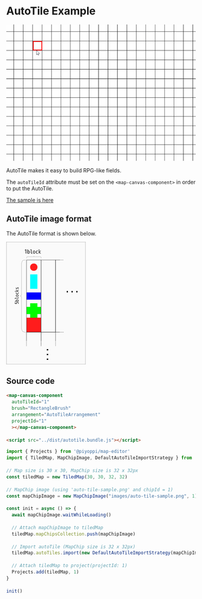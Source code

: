 # AutoTile Example

![autotile](./images/autotile.gif)

AutoTile makes it easy to build RPG-like fields.

The `autoTileId` attribute must be set on the `<map-canvas-component>` in order to put the AutoTile.

[The sample is here](https://garakuta-toolbox.com/pico2map/autotile)

## AutoTile image format

The AutoTile format is shown below.

![A example image](./images/autotile-pattern.png)

## Source code

```html
<map-canvas-component
  autoTileId="1"
  brush="RectangleBrush"
  arrangement="AutoTileArrangement"
  projectId="1"
  ></map-canvas-component>

<script src="../dist/autotile.bundle.js"></script>
```

```ts
import { Projects } from '@piyoppi/map-editor'
import { TiledMap, MapChipImage, DefaultAutoTileImportStrategy } from '@piyoppi/tiled-map'

// Map size is 30 x 30, MapChip size is 32 x 32px
const tiledMap = new TiledMap(30, 30, 32, 32)

// MapChip image (using 'auto-tile-sample.png' and chipId = 1)
const mapChipImage = new MapChipImage("images/auto-tile-sample.png", 1)

const init = async () => {
  await mapChipImage.waitWhileLoading()

  // Attach mapChipImage to tiledMap
  tiledMap.mapChipsCollection.push(mapChipImage)

  // Import autoTile (MapChip size is 32 x 32px)
  tiledMap.autoTiles.import(new DefaultAutoTileImportStrategy(mapChipImage, 32, 32))

  // Attach tiledMap to project(projectId: 1)
  Projects.add(tiledMap, 1)
}

init()
```
